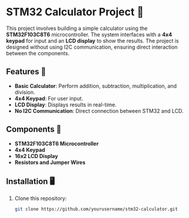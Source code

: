 # STM32 Calculator Project 🧮

This project involves building a simple calculator using the **STM32F103C8T6** microcontroller. The system interfaces with a **4x4 keypad** for input and an **LCD display** to show the results. The project is designed without using I2C communication, ensuring direct interaction between the components.

## Features 🚀
- **Basic Calculator**: Perform addition, subtraction, multiplication, and division.
- **4x4 Keypad**: For user input.
- **LCD Display**: Displays results in real-time.
- **No I2C Communication**: Direct connection between STM32 and LCD.

## Components 🔧
- **STM32F103C8T6 Microcontroller**
- **4x4 Keypad**
- **16x2 LCD Display**
- **Resistors and Jumper Wires**

## Installation 🖥️
1. Clone this repository:
   ```bash
   git clone https://github.com/yourusername/stm32-calculator.git

